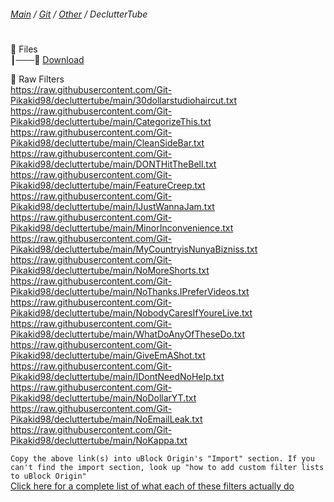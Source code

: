 ﻿###### [Main](https://pikakid98.github.io) / [Git](https://git-pikakid98.github.io) / [Other](https://git-pikakid98.github.io/other) / DeclutterTube
<h1></h1>

📂 Files
\
┃───📄 [Download](https://github.com/Git-Pikakid98/decluttertube/archive/refs/heads/main.zip)

📂 Raw Filters
\
https://raw.githubusercontent.com/Git-Pikakid98/decluttertube/main/30dollarstudiohaircut.txt
\
https://raw.githubusercontent.com/Git-Pikakid98/decluttertube/main/CategorizeThis.txt
\
https://raw.githubusercontent.com/Git-Pikakid98/decluttertube/main/CleanSideBar.txt
\
https://raw.githubusercontent.com/Git-Pikakid98/decluttertube/main/DONTHitTheBell.txt
\
https://raw.githubusercontent.com/Git-Pikakid98/decluttertube/main/FeatureCreep.txt
\
https://raw.githubusercontent.com/Git-Pikakid98/decluttertube/main/IJustWannaJam.txt
\
https://raw.githubusercontent.com/Git-Pikakid98/decluttertube/main/MinorInconvenience.txt
\
https://raw.githubusercontent.com/Git-Pikakid98/decluttertube/main/MyCountryisNunyaBizniss.txt
\
https://raw.githubusercontent.com/Git-Pikakid98/decluttertube/main/NoMoreShorts.txt
\
https://raw.githubusercontent.com/Git-Pikakid98/decluttertube/main/NoThanks.IPreferVideos.txt
\
https://raw.githubusercontent.com/Git-Pikakid98/decluttertube/main/NobodyCaresIfYoureLive.txt
\
https://raw.githubusercontent.com/Git-Pikakid98/decluttertube/main/WhatDoAnyOfTheseDo.txt
\
https://raw.githubusercontent.com/Git-Pikakid98/decluttertube/main/GiveEmAShot.txt
\
https://raw.githubusercontent.com/Git-Pikakid98/decluttertube/main/IDontNeedNoHelp.txt
\
https://raw.githubusercontent.com/Git-Pikakid98/decluttertube/main/NoDollarYT.txt
\
https://raw.githubusercontent.com/Git-Pikakid98/decluttertube/main/NoEmailLeak.txt
\
https://raw.githubusercontent.com/Git-Pikakid98/decluttertube/main/NoKappa.txt

`Copy the above link(s) into uBlock Origin's "Import" section. If you can't find the import section, look up "how to add custom filter lists to uBlock Origin"`
\
[Click here for a complete list of what each of these filters actually do](https://github.com/Git-Pikakid98/decluttertube/#what-even-are-these-filters)

